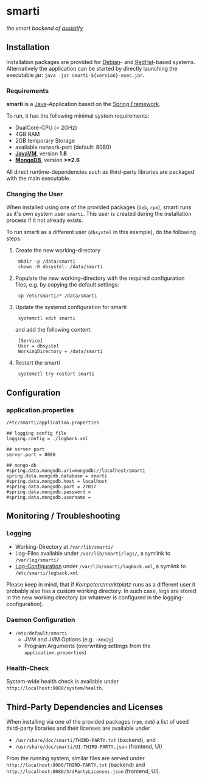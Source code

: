 # smarti
_the smart backend of [assistify](http://assistify.de)_

<!-- DOWNLOAD -->

## Installation

Installation packages are provided for [Debian](https://www.debian.org/)- and [RedHat](https://www.redhat.com/)-based systems. Alternatively the application can
be started by directly launching the executable jar: `java -jar smarti-${version}-exec.jar`.

### Requirements

**smarti** is a [Java](https://java.com/)-Application based on the [Spring Framework](https://spring.io/). 

To run, it has the following minimal system requirements:

* DualCore-CPU (> 2GHz)
* 4GB RAM
* 2GB temporary Storage
* available network-port (default: 8080)
* [**JavaVM**](https://java.com/), version **1.8**
* [**MongoDB**](https://www.mongodb.com/), version **>=2.6**

All direct runtime-dependencies such as third-party libraries are packaged with the main executable.

### Changing the User

When installed using one of the provided packages (`deb`, `rpm`), smarti runs as it's own system user `smarti`. This user is created during the installation 
process if it not already exists.

To run smarti as a different user (`dbsystel` in this example), do the following steps:

1. Create the new working-directory

        mkdir -p /data/smarti
        chown -R dbsystel: /data/smarti

1. Populate the new working-directory with the required configuration files, e.g. by copying the default settings:

        cp /etc/smarti/* /data/smarti

1. Update the systemd configuration for smarti

        systemctl edit smarti

    and add the following content:

        [Service]
        User = dbsystel
        WorkingDirectory = /data/smarti

1. Restart the smarti

        systemctl try-restart smarti

## Configuration

### application.properties
`/etc/smarti/application.properties`

    ## logging config file
    logging.config = ./logback.xml
    
    ## server port
    server.port = 8080
    
    ## mongo-db
    #spring.data.mongodb.uri=mongodb://localhost/smarti
    spring.data.mongodb.database = smarti
    #spring.data.mongodb.host = localhost
    #spring.data.mongodb.port = 27017
    #spring.data.mongodb.password =
    #spring.data.mongodb.username =
    
## Monitoring / Troubleshooting

### Logging

* Working-Directory at `/var/lib/smarti/`
* Log-Files available under `/var/lib/smarti/logs/`, a symlink to `/var/log/smarti/`
* [Log-Configuration](http://logback.qos.ch/manual/configuration.html) under `/var/lib/smarti/logback.xml`, a 
symlink to `/etc/smarti/logback.xml`

Please keep in mind, that if _Kompetenzmarktplatz_ runs as a different user it probably also has a custom working directory. 
In such case, logs are stored in the new working directory (or whatever is configured in the logging-configuration).

### Daemon Configuration

* `/etc/default/smarti`
    * JVM and JVM Options (e.g. `-Xmx2g`)
    * Program Arguments (overwriting settings from the `application.properties`)

### Health-Check
System-wide health check is available under `http://localhost:8080/system/health`.

## Third-Party Dependencies and Licenses

When installing via one of the provided packages (`rpm`, `deb`) a list of used third-party libraries and their licenses 
are available under 

* `/usr/share/doc/smarti/THIRD-PARTY.txt` (backend), and
* `/usr/share/doc/smarti/UI-THIRD-PARTY.json` (frontend, UI)

From the running system, similar files are served under `http://localhost:8080/THIRD-PARTY.txt` (backend) 
and `http://localhost:8080/3rdPartyLicenses.json` (frontend, UI).